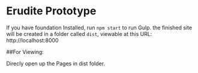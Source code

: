 # Erudite Prototype

If you have foundation Installed, run `npm start` to run Gulp. the finished site will be created in a folder called `dist`, viewable at this URL: http://localhost:8000


##For Viewing:

Direcly open up the Pages in dist folder.
